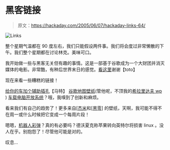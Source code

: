 # 黑客链接

> 原文：<https://hackaday.com/2005/06/07/hackaday-links-64/>

![Links](img/c95026563b6a15d476fa0649620f8511.png)

整个星期气温都在 90 度左右，我们只能假设两件事。我们将会度过非常懒散的下午。我们整个星期都在讨论林克。美味可口。

我开始做一些与黑客无关但有趣的事情。这是一部基于谷歌成为一个大财团并消灭媒体的电影。非常酷，有种后世界末日的感觉。[看这里](http://oak.psych.gatech.edu/%7Eepic/ols-mattrobin-flash.swf)谢谢【toto】

现在来看一些糟糕的链接！

[给你的车加个辅助插孔](http://www.mattgilbert.net/carstereoauxinput/)【马特】
[谷歌地图壁纸](http://design.weblogsinc.com/entry/1234000360045838/)(管他呢，不顶我的[希拉里达夫 wp](http://wallpaper.jsweb.serverpro5.cimg/female_celebrities/hilary_duff/hilary6.jpg) )
[车载电脑开放系统](http://www.jalopnik.com/cars/gadgets/open-systems-for-car-computers-106547.php)？哦，我嗅到了创新和麻烦。

看来我们有自己的趋势了！更多来自[[杰米](http://)和[[黑零](http://crankeye.com/hackaday.jpg)]
的壁纸，天啊，我可能不得不在周一或什么时候把它变成一个每周片段！

嗯嗯，[机器人彩弹](http://www.gamereality.se/)？真的有必要吗？德沃夏克称苹果转向英特尔将损害 linux 。没人在乎。别抱怨了！尽管他可能是对的。

叹息...